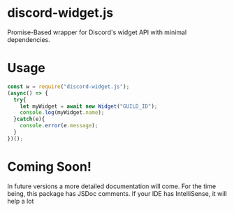 # discord-widget.js
Promise-Based wrapper for Discord's widget API with minimal dependencies.

# Usage
```js
const w = require("discord-widget.js");
(async() => {
  try{
    let myWidget = await new Widget("GUILD_ID");
    console.log(myWidget.name);
  }catch(e){
    console.error(e.message);
  }
})();
```
# Coming Soon!
In future versions a more detailed documentation will come. For the time being, this package has JSDoc comments. If your IDE has IntelliSense, it will help a lot
